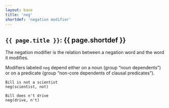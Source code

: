 ```yaml
---
layout: base
title: 'neg'
shortdef: 'negation modifier'
---
```


## `{{ page.title }}`: {{ page.shortdef }}

The negation modifier is the relation between a negation word and the
word it modifies.

Modifiers labeled `neg` depend either on a noun (group “noun
dependents”) or on a predicate (group “non-core dependents of clausal
predicates”).

~~~ sdparse
Bill is not a scientist
neg(scientist, not)
~~~

~~~ sdparse
Bill does n't drive
neg(drive, n't)
~~~
